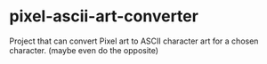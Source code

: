 # pixel-ascii-art-converter
Project that can convert Pixel art to ASCII character art for a chosen character. (maybe even do the opposite)
